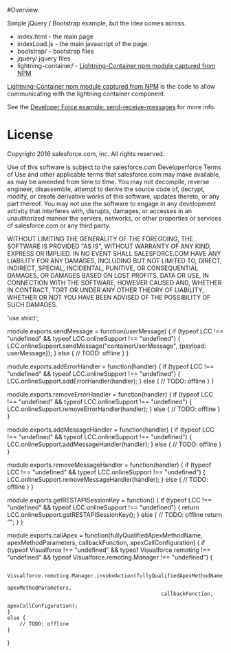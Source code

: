 
#Overview

Simple jQuery / Bootstrap example, but the idea comes across.

* index.html - the main page
* indexLoad.js - the main javascript of the page.
* bootstrap/ - bootstrap files
* jquery/ jquery files
* lightning-container/ - [Lightning-Container npm module captured from NPM](https://www.npmjs.com/package/lightning-container)

[Lightning-Container npm module captured from NPM](https://www.npmjs.com/package/lightning-container) is the code to allow communicating with the lightning:container component.

See the [Developer Force example: send-receive-messages](https://github.com/developerforce/LightningContainerExamples/tree/master/ReactJS/Javascript/send-receive-messages) for more info.



# License


Copyright 2016 salesforce.com, inc. All rights reserved. 

Use of this software is subject to the salesforce.com Developerforce Terms of Use and other
applicable terms that salesforce.com may make available, as may be amended from time to time.
You may not decompile, reverse engineer, disassemble, attempt to derive the source code of,
decrypt, modify, or create derivative works of this software, updates thereto, or any part
thereof. You may not use the software to engage in any development activity that interferes
with, disrupts, damages, or accesses in an unauthorized manner the servers, networks, or
other properties or services of salesforce.com or any third party.

WITHOUT LIMITING THE GENERALITY OF THE FOREGOING, THE SOFTWARE IS PROVIDED "AS IS", WITHOUT
WARRANTY OF ANY KIND, EXPRESS OR IMPLIED. IN NO EVENT SHALL SALESFORCE.COM HAVE ANY LIABILITY
FOR ANY DAMAGES, INCLUDING BUT NOT LIMITED TO, DIRECT, INDIRECT, SPECIAL, INCIDENTAL, PUNITIVE,
OR CONSEQUENTIAL DAMAGES, OR DAMAGES BASED ON LOST PROFITS, DATA OR USE, IN CONNECTION WITH THE
SOFTWARE, HOWEVER CAUSED AND, WHETHER IN CONTRACT, TORT OR UNDER ANY OTHER THEORY OF LIABILITY,
WHETHER OR NOT YOU HAVE BEEN ADVISED OF THE POSSIBILITY OF SUCH DAMAGES.


'use strict';

module.exports.sendMessage = function(userMessage) {
    if (typeof LCC !== "undefined" && typeof LCC.onlineSupport !== "undefined") {
        LCC.onlineSupport.sendMessage("containerUserMessage", {payload: userMessage});
    }
    else {
        // TODO: offline
    }
}

module.exports.addErrorHandler = function(handler) {
    if (typeof LCC !== "undefined" && typeof LCC.onlineSupport !== "undefined") {
        LCC.onlineSupport.addErrorHandler(handler);
    }
    else {
        // TODO: offline
    }
}

module.exports.removeErrorHandler = function(handler) {
    if (typeof LCC !== "undefined" && typeof LCC.onlineSupport !== "undefined") {
        LCC.onlineSupport.removeErrorHandler(handler);
    }
    else {
        // TODO: offline
    }
}

module.exports.addMessageHandler = function(handler) {
    if (typeof LCC !== "undefined" && typeof LCC.onlineSupport !== "undefined") {
        LCC.onlineSupport.addMessageHandler(handler);
    }
    else {
        // TODO: offline
    }
}

module.exports.removeMessageHandler = function(handler) {
    if (typeof LCC !== "undefined" && typeof LCC.onlineSupport !== "undefined") {
        LCC.onlineSupport.removeMessageHandler(handler);
    }
    else {
        // TODO: offline
    }
}

module.exports.getRESTAPISessionKey = function() {
    if (typeof LCC !== "undefined" && typeof LCC.onlineSupport !== "undefined") {
        return LCC.onlineSupport.getRESTAPISessionKey();
    }
    else {
        // TODO: offline
        return "";
    }
}

module.exports.callApex = function(fullyQualifiedApexMethodName,
                                   apexMethodParameters,
                                   callbackFunction,
                                   apexCallConfiguration) {
    if (typeof Visualforce !== "undefined" && 
        typeof Visualforce.remoting !== "undefined" &&
        typeof Visualforce.remoting.Manager !== "undefined") {

            Visualforce.remoting.Manager.invokeAction(fullyQualifiedApexMethodName,
                                                      apexMethodParameters,
                                                      callbackFunction,
                                                      apexCallConfiguration);
    }
    else {
        // TODO: offline
    }
}